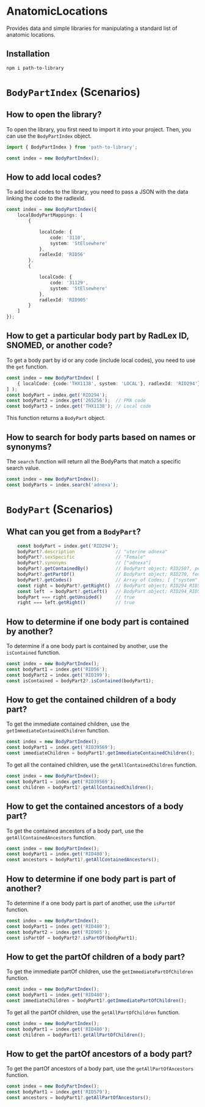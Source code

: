 # AnatomicLocations

Provides data and simple libraries for manipulating a standard list of anatomic locations.

## Installation

```console
npm i path-to-library
```

# `BodyPartIndex` (Scenarios)

## How to open the library?

To open the library, you first need to import it into your project. Then, you can use the `BodyPartIndex` object.

```typescript
import { BodyPartIndex } from 'path-to-library';

const index = new BodyPartIndex();
```

## How to add local codes?

To add local codes to the library, you need to pass a JSON with the data linking the code to the radlexId.

```typescript
const index = new BodyPartIndex({
    localBodyPartMappings: [
        {

            localCode: {
                code: '3110',
                system: 'StElsewhere'
            },
            radlexId: 'RID56'
        },
        {

            localCode: {
                code: '31129',
                system: 'StElsewhere'
            },
            radlexId: 'RID905'
        }
    ]
});
```

## How to get a particular body part by RadLex ID, SNOMED, or another code?

To get a body part by id or any code (include local codes), you need to use the `get` function.

```typescript
const index = new BodyPartIndex( [ 
	{ localCode: {code:'THX1138', system: 'LOCAL'}, radlexId: 'RID294'}
] );
const bodyPart = index.get('RID294');
const bodyPart2 = index.get('265256');  // FMA code
const bodyPart3 = index.get('THX1138'); // Local code
```

This function returns a `BodyPart` object.

## How to search for body parts based on names or synonyms?

The `search` function will return all the BodyParts that match a specific search value.

```typescript
const index = new BodyPartIndex();
const bodyParts = index.search('adnexa');
```

# `BodyPart` (Scenarios)

## What can you get from a `BodyPart`?
```typescript
	const bodyPart = index.get('RID294');
	bodyPart?.description				// "uterine adnexa"
	bodyPart?.sexSpecific				// "Female"
	bodyPart?.synonyms					// ["adnexa"]
	bodyPart?.getContainedBy()			// BodyPart object; RID2507, pelvis
	bodyPart?.getPartOf()				// BodyPart object; RID270, female genital system
	bodyPart?.getCodes()				// Array of Codes; [ {"system": "SNOMED", "code": "53065001"}, ... ]
	const right = bodyPart?.getRight()	// BodyPart object; RID294_RID5825, right uterine adnexa
	const left  = bodyPart?.getLeft()   // BodyPart object; RID294_RID5824, left uterine adnexa
	bodyPart === right.getUnsided()     // true
	right === left.getRight()           // true
```

## How to determine if one body part is contained by another?

To determine if a one body part is contained by another, use the `isContained` function.

```typescript
const index = new BodyPartIndex();
const bodyPart1 = index.get('RID56');
const bodyPart2 = index.get('RID199');
const isContained = bodyPart2?.isContained(bodyPart1);
```

## How to get the contained children of a body part?

To get the immediate contained children, use the `getImmediateContainedChildren` function.

```typescript
const index = new BodyPartIndex();
const bodyPart1 = index.get('RID39569');
const immediateChildren = bodyPart1?.getImmediateContainedChildren();
```

To get all the contained children, use the `getAllContainedChildren` function.

```typescript
const index = new BodyPartIndex();
const bodyPart1 = index.get('RID39569');
const children = bodyPart1?.getAllContainedChildren();
```

## How to get the contained ancestors of a body part?

To get the contained ancestors of a body part, use the `getAllContainedAncestors` function.

```typescript
const index = new BodyPartIndex();
const bodyPart1 = index.get('RID480');
const ancestors = bodyPart1?.getAllContainedAncestors();
```

## How to determine if one body part is part of another?

To determine if a one body part is part of another, use the `isPartOf` function.

```typescript
const index = new BodyPartIndex();
const bodyPart1 = index.get('RID480');
const bodyPart2 = index.get('RID905');
const isPartOf = bodyPart2?.isPartOf(bodyPart1);
```

## How to get the partOf children of a body part?

To get the immediate partOf children, use the `getImmediatePartOfChildren` function.

```typescript
const index = new BodyPartIndex();
const bodyPart1 = index.get('RID480');
const immediateChildren = bodyPart1?.getImmediatePartOfChildren();
```

To get all the partOf children, use the `getAllPartOfChildren` function.

```typescript
const index = new BodyPartIndex();
const bodyPart1 = index.get('RID480');
const children = bodyPart1?.getAllPartOfChildren();
```

## How to get the partOf ancestors of a body part?

To get the partOf ancestors of a body part, use the `getAllPartOfAncestors` function.

```typescript
const index = new BodyPartIndex();
const bodyPart1 = index.get('RID579');
const ancestors = bodyPart1?.getAllPartOfAncestors();
```